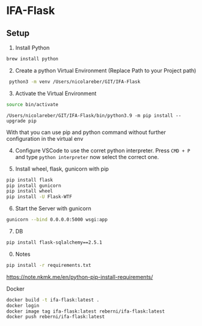 # IFA-Flask

## Setup

1. Install Python

```bash
brew install python
```

2. Create a python Virtual Environment (Replace Path to your Project path)

```bash
 python3 -m venv /Users/nicolareber/GIT/IFA-Flask
```

3. Activate the Virtual Environment

```bash
source bin/activate
```

```pip upgrade
/Users/nicolareber/GIT/IFA-Flask/bin/python3.9 -m pip install --upgrade pip
```
With that you can use pip and python command without further configuration in the virtual env

4. Configure VSCode to use the corret python interpreter. Press `CMD + P` and type `python interpreter` now select the correct one.

5. Install wheel, flask, gunicorn with pip
```bash
pip install flask
pip install gunicorn
pip install wheel
pip install -U Flask-WTF
```

6. Start the Server with gunicorn

```bash
gunicorn --bind 0.0.0.0:5000 wsgi:app     
```

7. DB
```bash
pip install flask-sqlalchemy==2.5.1
```

0. Notes
```bash
pip install -r requirements.txt
```
https://note.nkmk.me/en/python-pip-install-requirements/


Docker
```bash
docker build -t ifa-flask:latest .
docker login 
docker image tag ifa-flask:latest reberni/ifa-flask:latest
docker push reberni/ifa-flask:latest
```